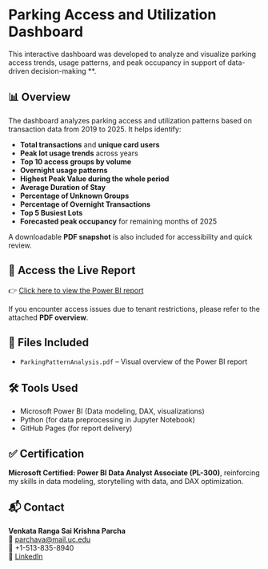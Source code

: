 # Parking Access and Utilization Dashboard

This interactive dashboard was developed to analyze and visualize parking access trends, usage patterns, and peak occupancy in support of data-driven decision-making **.

## 📊 Overview

The dashboard analyzes parking access and utilization patterns based on transaction data from 2019 to 2025. It helps identify:

- **Total transactions** and **unique card users**
- **Peak lot usage trends** across years
- **Top 10 access groups by volume**
- **Overnight usage patterns**
- **Highest Peak Value during the whole period**
- **Average Duration of Stay**
- **Percentage of Unknown Groups**
- **Percentage of Overnight Transactions**
- **Top 5 Busiest Lots**
- **Forecasted peak occupancy** for remaining months of 2025

A downloadable **PDF snapshot** is also included for accessibility and quick review.

## 🔗 Access the Live Report

👉 [Click here to view the Power BI report](https://app.powerbi.com/reportEmbed?reportId=570ebdd4-95a8-4f8e-a2db-a268898517b4&autoAuth=true&ctid=f5222e6c-5fc6-48eb-8f03-73db18203b63)  

If you encounter access issues due to tenant restrictions, please refer to the attached **PDF overview**.

## 📁 Files Included

- `ParkingPatternAnalysis.pdf` – Visual overview of the Power BI report

## 🛠 Tools Used

- Microsoft Power BI (Data modeling, DAX, visualizations)
- Python (for data preprocessing in Jupyter Notebook)
- GitHub Pages (for report delivery)

## ✅ Certification

**Microsoft Certified: Power BI Data Analyst Associate (PL-300)**, reinforcing my skills in data modeling, storytelling with data, and DAX optimization.

## 📬 Contact

**Venkata Ranga Sai Krishna Parcha**  
📧 parchava@mail.uc.edu  
📱 +1-513-835-8940  
🔗 [LinkedIn](https://www.linkedin.com/in/venkata-ranga-sai-krishna-parcha)


